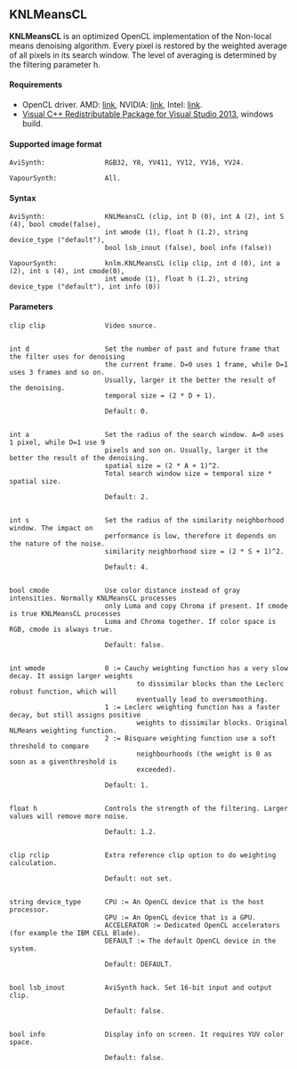 ## KNLMeansCL ##

**KNLMeansCL** is an optimized OpenCL implementation of the Non-local means denoising algorithm. 
Every pixel is restored by the weighted average of all pixels in its search window. 
The level of averaging is determined by the filtering parameter h. 

#### Requirements ####
- OpenCL driver. AMD: [link](http://support.amd.com), NVIDIA: [link](http://www.nvidia.com/download/find.aspx), Intel: [link](https://software.intel.com/en-us/articles/opencl-drivers).
- [Visual C++ Redistributable Package for Visual Studio 2013](http://www.microsoft.com/en-US/download/details.aspx?id=40784), windows build.

#### Supported image format ####
```
AviSynth:               RGB32, Y8, YV411, YV12, YV16, YV24.

VapourSynth: 	        All.
```

#### Syntax ####
```
AviSynth:               KNLMeansCL (clip, int D (0), int A (2), int S (4), bool cmode(false), 
                        int wmode (1), float h (1.2), string device_type ("default"), 
                        bool lsb_inout (false), bool info (false))

VapourSynth:            knlm.KNLMeansCL (clip clip, int d (0), int a (2), int s (4), int cmode(0), 
                        int wmode (1), float h (1.2), string device_type ("default"), int info (0)) 
```

#### Parameters ####
``` 
clip clip               Video source.
	

int d                   Set the number of past and future frame that the filter uses for denoising 
                        the current frame. D=0 uses 1 frame, while D=1 uses 3 frames and so on. 
                        Usually, larger it the better the result of the denoising. 
                        temporal size = (2 * D + 1).

                        Default: 0.


int a                   Set the radius of the search window. A=0 uses 1 pixel, while D=1 use 9 
                        pixels and son on. Usually, larger it the better the result of the denoising.
                        spatial size = (2 * A + 1)^2.
                        Total search window size = temporal size * spatial size.
	
                        Default: 2.


int s                   Set the radius of the similarity neighborhood window. The impact on 
                        performance is low, therefore it depends on the nature of the noise.
                        similarity neighborhood size = (2 * S + 1)^2.
	
                        Default: 4.


bool cmode              Use color distance instead of gray intensities. Normally KNLMeansCL processes
                        only Luma and copy Chroma if present. If cmode is true KNLMeansCL processes
                        Luma and Chroma together. If color space is RGB, cmode is always true.
	
                        Default: false.
	

int wmode               0 := Cauchy weighting function has a very slow decay. It assign larger weights
                                to dissimilar blocks than the Leclerc robust function, which will 
                                eventually lead to oversmoothing.
                        1 := Leclerc weighting function has a faster decay, but still assigns positive
                                weights to dissimilar blocks. Original NLMeans weighting function.
                        2 := Bisquare weighting function use a soft threshold to compare 
                                neighbourhoods (the weight is 0 as soon as a giventhreshold is 
                                exceeded).
	
                        Default: 1.
	
	
float h                 Controls the strength of the filtering. Larger values will remove more noise.
	                
                        Default: 1.2.


clip rclip              Extra reference clip option to do weighting calculation.
	
                        Default: not set.


string device_type      CPU := An OpenCL device that is the host processor.
                        GPU := An OpenCL device that is a GPU. 
                        ACCELERATOR := Dedicated OpenCL accelerators (for example the IBM CELL Blade).
                        DEFAULT := The default OpenCL device in the system.
	
                        Default: DEFAULT.
	
	
bool lsb_inout          AviSynth hack. Set 16-bit input and output clip.

                        Default: false.
	
	
bool info               Display info on screen. It requires YUV color space.

                        Default: false.
```
